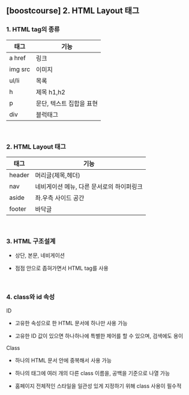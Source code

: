 ## [boostcourse] 2. HTML Layout 태그

### 1. HTML tag의 종류

|**태그**|**기능**|
|---|-------|
|a href|링크|
|img src|이미지|
|ul/li|목록|
|h|제목 h1,h2|
|p|문단, 텍스트 집합을 표현|
|div|블럭태그|

<br>

### 2. HTML Layout 태그

|**태그**|**기능**|
|---|-------|
|header|머리글(제목,헤더)
|nav|네비게이션 메뉴, 다른 문서로의 하이퍼링크
|aside|좌.우측 사이드 공간
|footer|바닥글

<br>

### 3. HTML 구조설계

- 상단, 본문, 네비게이션

- 점점 안으로 좁혀가면서 HTML tag를 사용

<br>

### 4. class와 id 속성

ID

- 고유한 속성으로 한 HTML 문서에 하나만 사용 가능

- 고유한 ID 값이 있으면 하나하나에 특별한 제어를 할 수 있으며, 검색에도 용이

Class

- 하나의 HTML 문서 안에 중복해서 사용 가능

- 하나의 태그에 여러 개의 다른 class 이름을, 공백을 기준으로 나열 가능

- 홈페이지 전체적인 스타일을 일관성 있게 지정하기 위해 class 사용이 필수적
